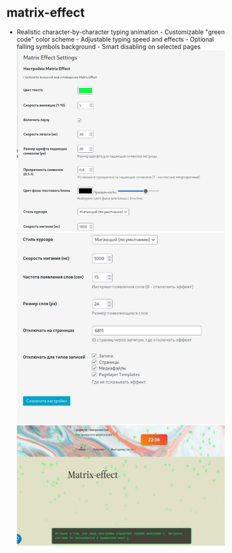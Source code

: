 # matrix-effect
- Realistic character-by-character typing animation - Customizable "green code" color scheme - Adjustable typing speed and effects - Optional falling symbols background - Smart disabling on selected pages
![](https://github.com/SergeyVladimirovichRu/matrix-effect/blob/main/%D0%A1%D0%BD%D0%B8%D0%BC%D0%BE%D0%BA%20%D1%8D%D0%BA%D1%80%D0%B0%D0%BD%D0%B0_2025-06-09_22-25-51.jpg)
![](https://github.com/SergeyVladimirovichRu/matrix-effect/blob/main/%D0%A1%D0%BD%D0%B8%D0%BC%D0%BE%D0%BA%20%D1%8D%D0%BA%D1%80%D0%B0%D0%BD%D0%B0_2025-06-09_22-26-10.jpg)
![](https://github.com/SergeyVladimirovichRu/matrix-effect/blob/main/%D0%A1%D0%BD%D0%B8%D0%BC%D0%BE%D0%BA%20%D1%8D%D0%BA%D1%80%D0%B0%D0%BD%D0%B0_2025-06-09_22-36-49.jpg)
